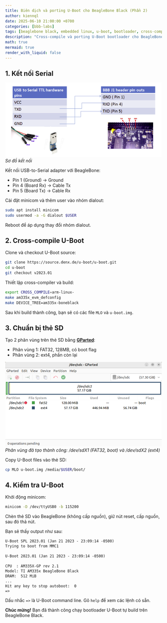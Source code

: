 ```yaml
---
title: Biên dịch và porting U-Boot cho BeagleBone Black (Phần 2)
author: kiennql
date: 2025-06-10 21:00:00 +0700
categories: [bbb-labs]
tags: [beaglebone black, embedded linux, u-boot, bootloader, cross-compile, arm]
description: "Cross-compile và porting U-Boot bootloader cho BeagleBone Black, cấu hình serial connection và boot từ SD card."
math: true
mermaid: true
render_with_liquid: false
---
```


## 1. Kết nối Serial

![Kết nối BBB](/assets/img/post/uboot-bbb/91179255-3c4f7a00-e721-11ea-8006-a49083c3fb5e.png)
_Sơ đồ kết nối_

Kết nối USB-to-Serial adapter với BeagleBone:
- Pin 1 (Ground) → Ground
- Pin 4 (Board Rx) → Cable Tx  
- Pin 5 (Board Tx) → Cable Rx

Cài đặt minicom và thêm user vào nhóm dialout:

```bash
sudo apt install minicom
sudo usermod -a -G dialout $USER
```

Reboot để áp dụng thay đổi nhóm dialout.

## 2. Cross-compile U-Boot

Clone và checkout U-Boot source:

```bash
git clone https://source.denx.de/u-boot/u-boot.git
cd u-boot
git checkout v2023.01
```

Thiết lập cross-compiler và build:

```bash
export CROSS_COMPILE=arm-linux-
make am335x_evm_defconfig
make DEVICE_TREE=am335x-boneblack
```

Sau khi build thành công, bạn sẽ có các file `MLO` và `u-boot.img`.

## 3. Chuẩn bị thẻ SD

Tạo 2 phân vùng trên thẻ SD bằng [**GParted**](https://gparted.org/):
- Phân vùng 1: FAT32, 128MB, có boot flag
- Phân vùng 2: ext4, phần còn lại

![Phân vùng SD bằng GParted](/assets/img/post/uboot-bbb/image_sd_gparted.png)
_Phân vùng đã tạo thành công: /dev/sdX1 (FAT32, boot) và /dev/sdX2 (ext4)_

Copy U-Boot files vào thẻ SD:

```bash
cp MLO u-boot.img /media/$USER/boot/
```

## 4. Kiểm tra U-Boot

Khởi động minicom:

```bash
minicom -D /dev/ttyUSB0 -b 115200
```

Chèn thẻ SD vào BeagleBone (không cấp nguồn), giữ nút reset, cấp nguồn, sau đó thả nút.

Bạn sẽ thấy output như sau:

```
U-Boot SPL 2023.01 (Jan 21 2023 - 23:09:14 -0500)
Trying to boot from MMC1

U-Boot 2023.01 (Jan 21 2023 - 23:09:14 -0500)

CPU  : AM335X-GP rev 2.1
Model: TI AM335x BeagleBone Black
DRAM:  512 MiB
...
Hit any key to stop autoboot:  0
=> 
```

Dấu nhắc `=>` là U-Boot command line. Gõ `help` để xem các lệnh có sẵn.

**Chúc mừng!** Bạn đã thành công chạy bootloader U-Boot tự build trên BeagleBone Black.
